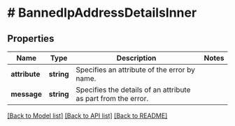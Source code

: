 # # BannedIpAddressDetailsInner

## Properties

Name | Type | Description | Notes
------------ | ------------- | ------------- | -------------
**attribute** | **string** | Specifies an attribute of the error by name. |
**message** | **string** | Specifies the details of an attribute as part from the error. |

[[Back to Model list]](../../README.md#models) [[Back to API list]](../../README.md#endpoints) [[Back to README]](../../README.md)
